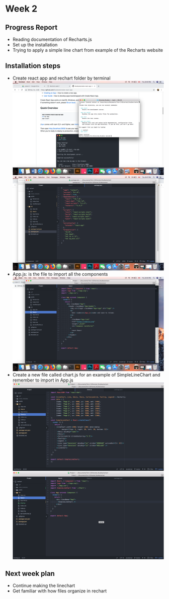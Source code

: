 # Week 2
## Progress Report
- Reading documentation of Recharts.js
- Set up the installation
- Trying to apply a simple line chart from example of the Recharts website
## Installation steps
- Create react app and rechart folder by terminal
![Install react app](../images/install_react.png)
![Reachart folder](../images/package.png)
- App.js: is the file to import all the components
![App.js](../images/app.png)
- Create a new file called chart.js for an example of SimpleLineChart and remember to import in App.js
![Chart.js](../images/chartjs.png)
![App.js with linechart](../images/appjs_linechart.png)

## Next week plan
- Continue making the linechart
- Get familiar with how files organize in rechart






